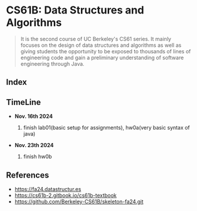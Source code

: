 # CS61B: Data Structures and Algorithms
> It is the second course of UC Berkeley's CS61 series. It mainly focuses on the design of data structures and algorithms as well as giving students the opportunity to be exposed to thousands of lines of engineering code and gain a preliminary understanding of software engineering through Java.

## Index

## TimeLine
- **Nov. 16th 2024**
  1. finish lab01(basic setup for assignments), hw0a(very basic syntax of java) 

- **Nov. 23th 2024**
  1. finish hw0b

## References
- https://fa24.datastructur.es
- https://cs61b-2.gitbook.io/cs61b-textbook
- https://github.com/Berkeley-CS61B/skeleton-fa24.git